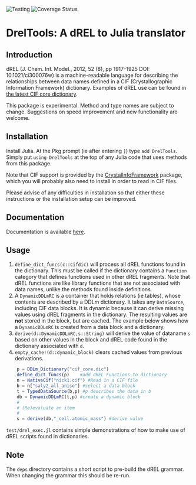 ![Testing](https://github.com/jamesrhester/DrelTools.jl/workflows/Run%20tests/badge.svg)
![Coverage Status](https://coveralls.io/repos/github/jamesrhester/DrelTools.jl/badge.svg?branch=master)
# DrelTools: A dREL to Julia translator

## Introduction

dREL (J. Chem. Inf. Model., 2012, 52 (8), pp 1917–1925
DOI: 10.1021/ci300076w) is a machine-readable language for describing the
relationships between data names defined in a CIF (Crystallographic
Information Framework) dictionary.  Examples of dREL
use can be found in 
[the latest CIF core dictionary](https://github.com/COMCIFS/cif_core/cif_core.dic).

This package is experimental.  Method and type names are subject to
change. Suggestions on speed improvement and new functionality
are welcome.

## Installation

Install Julia.  At the Pkg prompt (ie after entering `]`) type
`add DrelTools`.  Simply put `using DrelTools` at the top of any
Julia code that uses methods from this package.

Note that CIF support is provided by the [CrystalInfoFramework](https://github.com/jamesrhester/CrystalInfoFramework.jl) package, which you will probably also need to install in order to read in CIF
files.

Please advise of any difficulties in installation so that either these
instructions or the installation setup can be improved.

## Documentation

Documentation is available [here](https://jamesrhester.github.io/DrelTools.jl/dev/).

## Usage

1. ``define_dict_funcs(c::Cifdic)`` will
process all dREL functions found in the dictionary. This must be
called if the dictionary contains a ``Function`` category that
defines functions used in other dREL fragments.
Note that dREL functions are like library functions
that are not associated with data names, unlike the methods found 
inside definitions.
2. A ``DynamicDDLmRC`` is a container that holds relations (ie tables), whose
contents are described by a DDLm dictionary. It takes any ``DataSource``,
including CIF data blocks. It is dynamic because it can derive missing
values using dREL fragments in the dictionary. The resulting values are **not**
stored in the block, but are cached. The example below shows how a ``DynamicDDLmRC``
is created from a data block and a dictionary.
3. ``derive(d::DynamicDDLmRC,s::String)`` will derive the value of dataname
``s`` based on other values in the block and dREL code found in the dictionary
associated with ``d``.
4. ``empty_cache!(d::dynamic_block)`` clears cached values from previous
derivations.

```julia
    p = DDLm_Dictionary("cif_core.dic")
    define_dict_funcs(p)    #add dREL Functions to dictionary
    n = NativeCif("nick1.cif") #Read in a CIF file
    b = n["saly2_all_aniso"] #select a data block
    t = TypedDataSource(b,p) #p describes the data in b
    db = DynamicDDLmRC(t,p) #create a dynamic block
    # 
    # (Re)evaluate an item
    #
    s = derive(db,"_cell.atomic_mass") #derive value
```

``test/drel_exec.jl`` contains simple demonstrations of how to
make use of dREL scripts found in dictionaries.

## Note

The `deps` directory contains a short script to pre-build the dREL grammar. When
changing the grammar this should be re-run.

